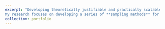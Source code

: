 ```yaml
---
excerpt: "Developing theoretically justifiable and practically scalable methods for large **dependent data** is the primary motivation for my research. 
My research focuses on developing a series of **sampling methods** for temporal or spatial dependent data in the streaming data setting and the decentralized data acquisition environment. For statistical methodology, the techniques of *sequential analysis*, *online learning* and *decentralized optimization* have been integrated into my proposed sampling methods."
collection: portfolio
---
```


